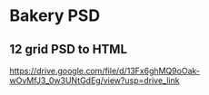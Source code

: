 # Bakery PSD

## 12 grid PSD to HTML

https://drive.google.com/file/d/13Fx6ghMQ9oOak-wOvMfJ3_0w3UNtGdEg/view?usp=drive_link

